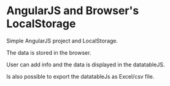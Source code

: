 # AngularJS and Browser's LocalStorage

Simple AngularJS project and LocalStorage.

The data is stored in the browser.

User can add info and the data is displayed in the datatableJS.

Is also possible to export the datatableJs as Excel/csv file.
